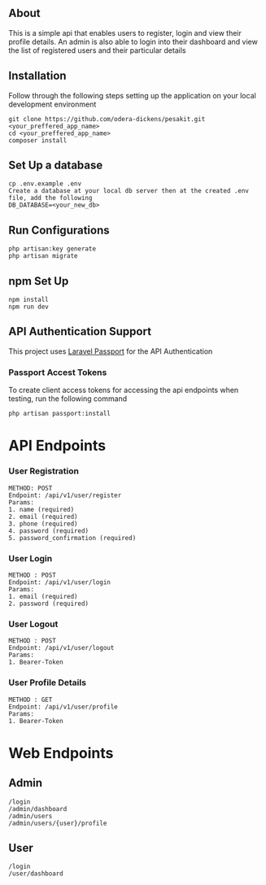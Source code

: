 ## About

This is a simple api that enables users to register, login and view their profile details. An admin is also able to login into their dashboard and view the list of registered users and their particular details

## Installation
Follow through the following steps setting up the application on your local development environment
```
git clone https://github.com/odera-dickens/pesakit.git <your_preffered_app_name>
cd <your_preffered_app_name>
composer install
```
## Set Up a database
```
cp .env.example .env
Create a database at your local db server then at the created .env file, add the following 
DB_DATABASE=<your_new_db>
```
## Run Configurations
```
php artisan:key generate
php artisan migrate
```
## npm Set Up
```
npm install
npm run dev
```
## API Authentication Support
This project uses [Laravel Passport](https://laravel.com/docs/8.x/passport) for the API Authentication
### Passport Accest Tokens
To create client access tokens for accessing the api endpoints when testing, run the following command
```
php artisan passport:install
```
# API Endpoints
### User Registration
```
METHOD: POST
Endpoint: /api/v1/user/register
Params: 
1. name (required)
2. email (required)
3. phone (required)
4. password (required)
5. password_confirmation (required)
```
### User Login
```
METHOD : POST
Endpoint: /api/v1/user/login
Params:  
1. email (required)
2. password (required)
```
### User Logout
```
METHOD : POST
Endpoint: /api/v1/user/logout
Params:  
1. Bearer-Token
```
### User Profile Details
```
METHOD : GET
Endpoint: /api/v1/user/profile
Params:  
1. Bearer-Token
```
# Web Endpoints
## Admin
```
/login
/admin/dashboard
/admin/users
/admin/users/{user}/profile
```
## User
```
/login
/user/dashboard
```